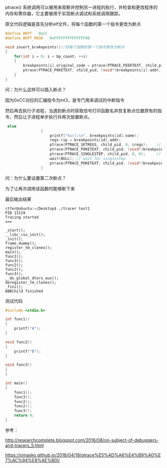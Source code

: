 ptrace() 系统调用可以被用来观察并控制另一进程的执行，并检查和更改程序的内存和寄存器，它主要被用于实现断点调试和系统调用跟踪。

原文代码逻辑是首先分析elf文件，将每个函数的第一个指令更改为断点

```C++
#define BKPT   0xCC
#define BKPT_MASK   0xFFFFFFFFFFFFFF00

void insert_brakepoints()//将每个函数的第一个指令更改为断点
{
    for(int i = 0; i < bp_count; ++i)
    {
        breakpoints[i].original_code = ptrace(PTRACE_PEEKTEXT, child_pid, (void*)breakpoints[i].addr, 0);
        ptrace(PTRACE_POKETEXT, child_pid, (void*)breakpoints[i].addr, (breakpoints[i].original_code & BKPT_MASK) | BKPT); // insert breakpoint
    }
}
```

问：为什么这样可以插入断点？

因为0xCC对应的汇编指令为int3，是专门用来调试的中断指令

然后再去执行子进程，当遇到断点时获取信号打印函数名并恢复断点位置原有的指令，然后让子进程单步执行并再次放置断点。

```C++
 else
                {
                    printf("%s();\n", breakpoints[id].name);
                    regs.rip = breakpoints[id].addr;
                    ptrace(PTRACE_SETREGS, child_pid, 0, &regs);    // set rip back to good position
                    ptrace(PTRACE_POKETEXT, child_pid, (void*)breakpoints[id].addr, breakpoints[id].original_code); // return original instruction
                    ptrace(PTRACE_SINGLESTEP, child_pid, 0, 0);     // step instruction
                    wait(NULL); // wait for singlestep
                    ptrace(PTRACE_POKETEXT, child_pid, (void*)breakpoints[id].addr, (breakpoints[id].original_code & BKPT_MASK) | BKPT); // insert breakpoint again
                }
```

问：为什么要设置第二次断点？

为了让再次调用该函数时能够断下来

最后输出结果

```
ctfer@ubuntu:~/Desktop$ ./tracer test1
PID 13119
Tracing started
===

_start();
__libc_csu_init();
_init();
frame_dummy();
register_tm_clones();
main();
func1();
func3();
func2();
func2();
func3();
__do_global_dtors_aux();
deregister_tm_clones();
_fini();
ABBChild finished
```

测试代码

```c
#include <stdio.h>

int func1()
{
    printf("A");
}

void func2()
{
    printf("B");
}

void func3()
{
}

int main()
{
    func1();
    func3();
    func2();
    func2();
    func3();
    return 0;
}
```



参考：

http://researchcomplete.blogspot.com/2016/08/on-subject-of-debuggers-and-tracers_5.html

https://omasko.github.io/2018/04/19/ptrace%E5%AD%A6%E4%B9%A0%E7%AC%94%E8%AE%B0I/
